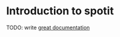# Introduction to spotit

TODO: write [great documentation](http://jacobian.org/writing/what-to-write/)
